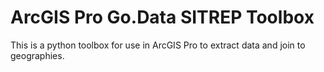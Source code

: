 # ArcGIS Pro Go.Data SITREP Toolbox

This is a python toolbox for use in ArcGIS Pro to extract data and join to geographies.
